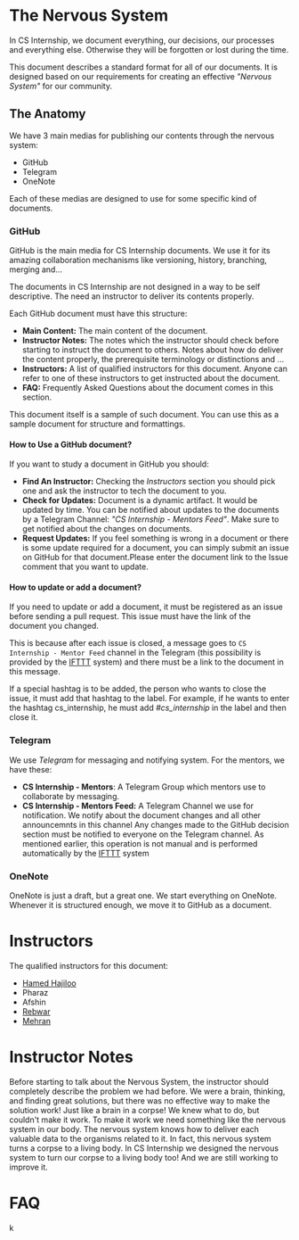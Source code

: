 # The Nervous System

In CS Internship, we document everything, our decisions, our processes and everything else. Otherwise they will be forgotten or lost during the time.

This document describes a standard format for all of our documents. It is designed based on our requirements for creating an effective *"Nervous System"* for our community.

## The Anatomy
We have 3 main medias for publishing our contents through the nervous system:
 - GitHub
 - Telegram
 - OneNote

Each of these medias are designed to use for some specific kind of documents.
### GitHub
GitHub is the main media for CS Internship documents. We use it for its amazing collaboration mechanisms like versioning, history, branching, merging and...

The documents in CS Internship are not designed in a way to be self descriptive. The need an instructor to deliver its contents properly. 

Each GitHub document must have this structure:
 - **Main Content:** The main content of the document.
 - **Instructor Notes:** The notes which the instructor should check before starting to instruct the document to others. Notes about how do deliver the content properly, the prerequisite terminology or distinctions and ...
 - **Instructors:** A list of qualified instructors for this document. Anyone can refer to one of these instructors to get instructed about the document.
 - **FAQ:** Frequently Asked Questions about the document comes in this section.

This document itself is a sample of such document. You can use this as a sample document for structure and formattings.

#### How to Use a GitHub document?
If you want to study a document in GitHub you should:
 - **Find An Instructor:** Checking the *Instructors* section you should pick one and ask the instructor to tech the document to you.
 - **Check for Updates:** Document is a dynamic artifact. It would be updated by time. You can be notified about updates to the documents by a Telegram Channel: *"CS Internship - Mentors Feed"*. Make sure to get notified about the changes on documents.
 - **Request Updates:** If you feel something is wrong in a document or there is some update required for a document, you can simply submit an issue on GitHub for that document.Please enter the document link to the Issue comment that you want to update.

#### How to update or add a document?
If you need to update or add a document, it must be registered as an issue before sending a pull request.
This issue must have the link of the document you changed.

This is because after each issue is closed, a message goes to `CS Internship - Mentor Feed` channel in the Telegram (this possibility is provided by the [IFTTT](https://ifttt.com/) system) and there must be a link to the document in this message.

If a special hashtag is to be added, the person who wants to close the issue, it must add that hashtag to the label. For example, if he wants to enter the hashtag cs_internship, he must add *#cs_internship* in the label and then close it.


### Telegram 
We use *Telegram* for messaging and notifying system. For the mentors, we have these:
 - **CS Internship - Mentors**: A Telegram Group which mentors use to collaborate by messaging.
 - **CS Internship - Mentors Feed:** A Telegram Channel we use for notification. We notify about the document changes and all other announcemnts in this channel
    Any changes made to the GitHub decision section must be notified to everyone on the Telegram channel.
    As mentioned earlier, this operation is not manual and is performed automatically by the [IFTTT](https://ifttt.com/)  system

### OneNote
OneNote is just a draft, but a great one. We start everything on OneNote. Whenever it is structured enough, we move it to GitHub as a document.

# Instructors
The qualified instructors for this document:
 - [Hamed Hajiloo](https://github.com/hamedhajiloo)
 - Pharaz
 - Afshin
 - [Rebwar](https://github.com/rebwar)
 - [Mehran](https://mehrandvd.me)

# Instructor Notes
Before starting to talk about the Nervous System, the instructor should completely describe the problem we had before. We were a brain, thinking, and finding great solutions, but there was no effective way to make the solution work! Just like a brain in a corpse! We knew what to do, but couldn't make it work. To make it work we need something like the nervous system in our body. The nervous system knows how to deliver each valuable data to the organisms related to it. In fact, this nervous system turns a corpse to a living body. In CS Internship we designed the nervous system to turn our corpse to a living body too! And we are still working to improve it.

# FAQ
k




